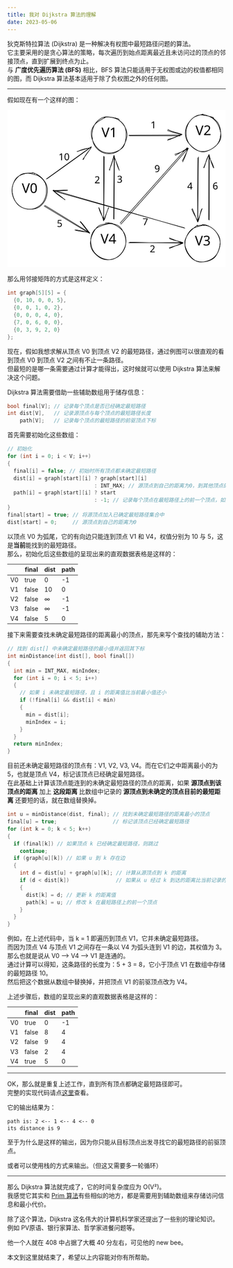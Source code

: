 ```yaml
---
title: 我对 Dijkstra 算法的理解
date: 2023-05-06
---
```




狄克斯特拉算法 (Dijkstra) 是一种解决有权图中最短路径问题的算法。<br>
它主要采用的是贪心算法的策略，每次遍历到始点距离最近且未访问过的顶点的邻接顶点，直到扩展到终点为止。<br>
与 **广度优先遍历算法 (BFS)** 相比，BFS 算法只能适用于无权图或边的权值都相同的图，而 Dijkstra 算法基本适用于除了负权图之外的任何图。

---

假如现在有一个这样的图：

![graph-example](graph-example.svg)

那么用邻接矩阵的方式是这样定义：
```c
int graph[5][5] = {
  {0, 10, 0, 0, 5},
  {0, 0, 1, 0, 2},
  {0, 0, 0, 4, 0},
  {7, 0, 6, 0, 0},
  {0, 3, 9, 2, 0}
};
```

现在，假如我想求解从顶点 V0 到顶点 V2 的最短路径，通过例图可以很直观的看到顶点 V0 到顶点 V2 之间有不止一条路径。<br>
但最短的是哪一条需要通过计算才能得出，这时候就可以使用 Dijkstra 算法来解决这个问题。

Dijkstra 算法需要借助一些辅助数组用于储存信息：
```c
bool final[V]; // 记录每个顶点是否已经确定最短路径
int dist[V],   // 记录源顶点与每个顶点的最短路径长度
    path[V];   // 记录每个顶点的最短路径的前驱顶点下标
```

首先需要初始化这些数组：
```c
// 初始化
for (int i = 0; i < V; i++)
{
  final[i] = false; // 初始时所有顶点都未确定最短路径
  dist[i] = graph[start][i] ? graph[start][i]
                            : INT_MAX; // 源顶点到自己的距离为0，到其他顶点的距离初始值为该边权值（如果有），否则为无穷大
  path[i] = graph[start][i] ? start
                            : -1; // 记录每个顶点在最短路径上的前一个顶点，如果直接到达，则记录为 start；否则标记为 -1。
}
final[start] = true; // 将源顶点加入已确定最短路径集合中
dist[start] = 0;     // 源顶点到自己的距离为0
```

以顶点 V0 为弧尾，它的有向边只能连到顶点 V1 和 V4，权值分别为 10 与 5，这是**当前**能找到的最短路径。<br>
那么，初始化后这些数组的呈现出来的直观数据表格是这样的：

| &nbsp; | final | dist | path |
| ------ | ----- | ---- | ---- |
| V0     | true  | 0    | -1   |
| V1     | false | 10   | 0    |
| V2     | false | ∞    | -1   |
| V3     | false | ∞    | -1   |
| V4     | false | 5    | 0    |

接下来需要查找未确定最短路径的距离最小的顶点，那先来写个查找的辅助方法：
```c
// 找到 dist[] 中未确定最短路径的最小值并返回其下标
int minDistance(int dist[], bool final[])
{
  int min = INT_MAX, minIndex;
  for (int i = 0; i < 5; i++)
  {
    // 如果 i 未确定最短路径，且 i 的距离值比当前最小值还小
    if (!final[i] && dist[i] < min) 
    {
      min = dist[i];
      minIndex = i;
    }
  }
  return minIndex;
}
```

目前还未确定最短路径的顶点有：V1, V2, V3, V4。而在它们之中距离最小的为 5，也就是顶点 V4，标记该顶点已经确定最短路径。<br>
在此基础上计算该顶点能连到的未确定最短路径的顶点的距离，如果 **源顶点到该顶点的距离** 加上 **这段距离** 比数组中记录的 **源顶点到未确定的顶点目前的最短距离** 还要短的话，就在数组替换掉。

```c
int u = minDistance(dist, final); // 找到未确定最短路径的距离最小的顶点
final[u] = true;                  // 标记该顶点已经确定最短路径
for (int k = 0; k < 5; k++)
{
  if (final[k]) // 如果顶点 k 已经确定最短路径，则跳过
    continue;
  if (graph[u][k]) // 如果 u 到 k 存在边
  {
    int d = dist[u] + graph[u][k]; // 计算从源顶点到 k 的距离
    if (d < dist[k])               // 如果从 u 经过 k 到达的距离比当前记录的距离还要小
    {
      dist[k] = d; // 更新 k 的距离值
      path[k] = u; // 修改 k 在最短路径上的前一个顶点
    }
  }
}
```
例如，在上述代码中，当 k = 1 即遍历到顶点 V1，它并未确定最短路径。<br>
而因为顶点 V4 与顶点 V1 之间存在一条以 V4 为弧头连到 V1 的边，其权值为 3。那么也就是说从 V0 --> V4 --> V1 是连通的。<br>
通过计算可以得知，这条路径的长度为：5 + 3 = 8，它小于顶点 V1 在数组中存储的最短路径 10。<br>
然后把这个数据从数组中替换掉，并把顶点 V1 的前驱顶点改为 V4。

上述步骤后，数组的呈现出来的直观数据表格是这样的：

| &nbsp; | final | dist | path |
| ------ | ----- | ---- | ---- |
| V0     | true  | 0    | -1   |
| V1     | false | 8    | 4    |
| V2     | false | 9    | 4    |
| V3     | false | 2    | 4    |
| V4     | true  | 5    | 0    |

---

OK，那么就是重复上述工作，直到所有顶点都确定最短路径即可。<br>
完整的实现代码请点[这里](https://github.com/glitchboyl/CS/blob/main/DataStructure/Algorithm/Dijkstra.c)查看。

它的输出结果为：
```shell
path is: 2 <-- 1 <-- 4 <-- 0 
its distance is 9
```

至于为什么是这样的输出，因为你只能从目标顶点出发寻找它的最短路径的前驱顶点。

或者可以使用栈的方式来输出。（但这又需要多一轮循环）

---

那么 Dijkstra 算法就完成了，它的时间复杂度应为 O(V²)。<br>
我感觉它其实和 [Prim 算法](https://github.com/glitchboyl/CS/blob/main/DataStructure/Algorithm/Prim.c)有些相似的地方，都是需要用到辅助数组来存储访问信息和最小代价。

除了这个算法，Dijkstra 这名伟大的计算机科学家还提出了一些别的理论知识。<br>
例如 PV原语、银行家算法、哲学家进餐问题等。

他一个人就在 408 中占据了大概 40 分左右，可见他的 new bee。

本文到这里就结束了，希望以上内容能对你有所帮助。
